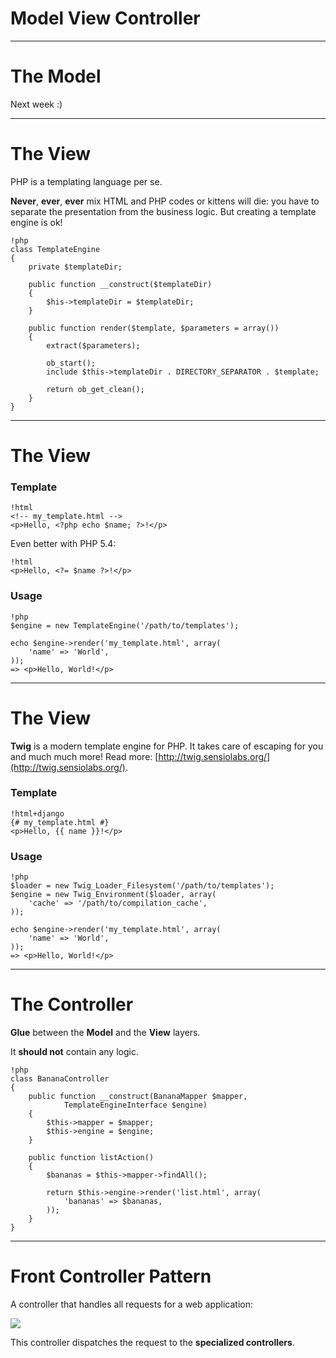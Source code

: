 # Model View Controller

---

# The Model

Next week :)

---

# The View

PHP is a templating language per se.

**Never**, **ever**, **ever** mix HTML and PHP codes or kittens
will die: you have to separate the presentation from the business logic.
But creating a template engine is ok!

    !php
    class TemplateEngine
    {
        private $templateDir;

        public function __construct($templateDir)
        {
            $his->templateDir = $templateDir;
        }

        public function render($template, $parameters = array())
        {
            extract($parameters);

            ob_start();
            include $this->templateDir . DIRECTORY_SEPARATOR . $template;

            return ob_get_clean();
        }
    }

---

# The View

### Template

    !html
    <!-- my_template.html -->
    <p>Hello, <?php echo $name; ?>!</p>

Even better with PHP 5.4:

    !html
    <p>Hello, <?= $name ?>!</p>


### Usage

    !php
    $engine = new TemplateEngine('/path/to/templates');

    echo $engine->render('my_template.html', array(
        'name' => 'World',
    ));
    => <p>Hello, World!</p>

---

# The View

**Twig** is a modern template engine for PHP. It takes care of escaping for
you and much much more! Read more:
[http://twig.sensiolabs.org/](http://twig.sensiolabs.org/).

### Template

    !html+django
    {# my_template.html #}
    <p>Hello, {{ name }}!</p>


### Usage

    !php
    $loader = new Twig_Loader_Filesystem('/path/to/templates');
    $engine = new Twig_Environment($loader, array(
        'cache' => '/path/to/compilation_cache',
    ));

    echo $engine->render('my_template.html', array(
        'name' => 'World',
    ));
    => <p>Hello, World!</p>

---

# The Controller

**Glue** between the **Model** and the **View** layers.

It **should not** contain any logic.

    !php
    class BananaController
    {
        public function __construct(BananaMapper $mapper,
                TemplateEngineInterface $engine)
        {
            $this->mapper = $mapper;
            $this->engine = $engine;
        }

        public function listAction()
        {
            $bananas = $this->mapper->findAll();

            return $this->engine->render('list.html', array(
                'bananas' => $bananas,
            ));
        }
    }

---

# Front Controller Pattern

A controller that handles all requests for a web application:

![](http://martinfowler.com/eaaCatalog/frontController-sketch.gif)

This controller dispatches the request to the **specialized controllers**.
